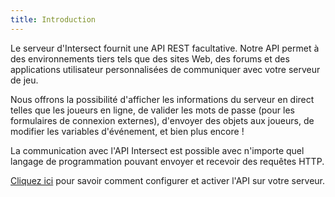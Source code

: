 ```yaml
---
title: Introduction
---
```



Le serveur d'Intersect fournit une API REST facultative. Notre API permet à des environnements tiers tels que des sites Web, des forums et des applications utilisateur personnalisées de communiquer avec votre serveur de jeu.

Nous offrons la possibilité d'afficher les informations du serveur en direct telles que les joueurs en ligne, de valider les mots de passe (pour les formulaires de connexion externes), d'envoyer des objets aux joueurs, de modifier les variables d'événement, et bien plus encore !

La communication avec l'API Intersect est possible avec n'importe quel langage de programmation pouvant envoyer et recevoir des requêtes HTTP.

[Cliquez ici](introduction/setup.md) pour savoir comment configurer et activer l'API sur votre serveur.
